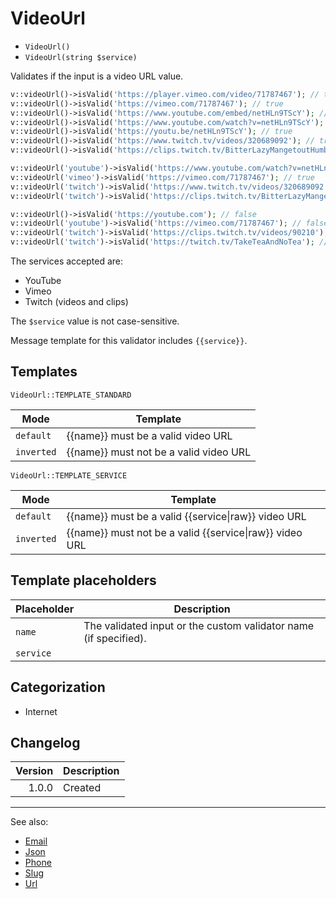 # VideoUrl

- `VideoUrl()`
- `VideoUrl(string $service)`

Validates if the input is a video URL value.

```php
v::videoUrl()->isValid('https://player.vimeo.com/video/71787467'); // true
v::videoUrl()->isValid('https://vimeo.com/71787467'); // true
v::videoUrl()->isValid('https://www.youtube.com/embed/netHLn9TScY'); // true
v::videoUrl()->isValid('https://www.youtube.com/watch?v=netHLn9TScY'); // true
v::videoUrl()->isValid('https://youtu.be/netHLn9TScY'); // true
v::videoUrl()->isValid('https://www.twitch.tv/videos/320689092'); // true
v::videoUrl()->isValid('https://clips.twitch.tv/BitterLazyMangetoutHumbleLife'); // true

v::videoUrl('youtube')->isValid('https://www.youtube.com/watch?v=netHLn9TScY'); // true
v::videoUrl('vimeo')->isValid('https://vimeo.com/71787467'); // true
v::videoUrl('twitch')->isValid('https://www.twitch.tv/videos/320689092'); // true
v::videoUrl('twitch')->isValid('https://clips.twitch.tv/BitterLazyMangetoutHumbleLife'); // true

v::videoUrl()->isValid('https://youtube.com'); // false
v::videoUrl('youtube')->isValid('https://vimeo.com/71787467'); // false
v::videoUrl('twitch')->isValid('https://clips.twitch.tv/videos/90210'); // false
v::videoUrl('twitch')->isValid('https://twitch.tv/TakeTeaAndNoTea'); // false
```

The services accepted are:

- YouTube
- Vimeo
- Twitch (videos and clips)

The `$service` value is not case-sensitive.

Message template for this validator includes `{{service}}`.

## Templates

`VideoUrl::TEMPLATE_STANDARD`

| Mode       | Template                               |
|------------|----------------------------------------|
| `default`  | {{name}} must be a valid video URL     |
| `inverted` | {{name}} must not be a valid video URL |

`VideoUrl::TEMPLATE_SERVICE`

| Mode       | Template                                                    |
|------------|-------------------------------------------------------------|
| `default`  | {{name}} must be a valid {{service&#124;raw}} video URL     |
| `inverted` | {{name}} must not be a valid {{service&#124;raw}} video URL |

## Template placeholders

| Placeholder | Description                                                      |
|-------------|------------------------------------------------------------------|
| `name`      | The validated input or the custom validator name (if specified). |
| `service`   |                                                                  |

## Categorization

- Internet

## Changelog

| Version | Description |
|--------:|-------------|
|   1.0.0 | Created     |

***
See also:

- [Email](Email.md)
- [Json](Json.md)
- [Phone](Phone.md)
- [Slug](Slug.md)
- [Url](Url.md)
